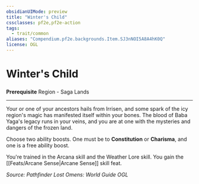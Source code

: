 ```yaml
---
obsidianUIMode: preview
title: "Winter's Child"
cssclasses: pf2e,pf2e-action
tags:
  - trait/common
aliases: "Compendium.pf2e.backgrounds.Item.SJ3nNOI5A8A4hK0Q"
license: OGL
---
```

# Winter's Child

### 






**Prerequisite** Region - Saga Lands

* * *

Your or one of your ancestors hails from Irrisen, and some spark of the icy region's magic has manifested itself within your bones. The blood of Baba Yaga's legacy runs in your veins, and you are at one with the mysteries and dangers of the frozen land.

Choose two ability boosts. One must be to **Constitution** or **Charisma**, and one is a free ability boost.

You're trained in the Arcana skill and the Weather Lore skill. You gain the [[Feats/Arcane Sense|Arcane Sense]] skill feat.

*Source: Pathfinder Lost Omens: World Guide*
*OGL*
